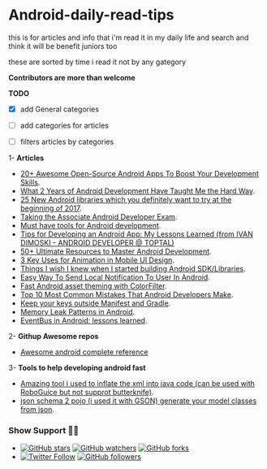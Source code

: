 # Android-daily-read-tips
this is for articles and info that i'm read it in my daily life and search and think it will be benefit juniors too

these are sorted by time i read it not by any gategory 

**Contributors are more than welcome**

**TODO** 
- [x] add General categories 
- [ ] add categories for articles 
- [ ] filters articles by categories 


1- **Articles**
-  [20+ Awesome Open-Source Android Apps To Boost Your Development Skills](https://goo.gl/ZPoHxv). 
-  [What 2 Years of Android Development Have Taught Me the Hard Way](https://goo.gl/3yBpxa). 
-  [25 New Android libraries which you definitely want to try at the beginning of 2017](https://goo.gl/mkSPLl).
-  [Taking the Associate Android Developer Exam](https://goo.gl/q9OlUU).
-  [Must have tools for Android development](https://goo.gl/GtY58R).
-  [Tips for Developing an Android App: My Lessons Learned (from  IVAN DIMOSKI - ANDROID DEVELOPER @ TOPTAL)](https://goo.gl/fMUCMl)
-  [50+ Ultimate Resources to Master Android Development](https://goo.gl/G9pHmI).
-  [3 Key Uses for Animation in Mobile UI Design](https://goo.gl/3e7lgR).
-  [Things I wish I knew when I started building Android SDK/Libraries](https://goo.gl/0bElqb).
-  [Easy Way To Send Local Notification To User In Android](https://goo.gl/6rHWTD).
-  [Fast Android asset theming with ColorFilter](https://goo.gl/uaqkye).
-  [Top 10 Most Common Mistakes That Android Developers Make](https://goo.gl/B7TcMg).
-  [Keep your keys outside Manifest and Gradle](https://goo.gl/zxUELs).
-  [Memory Leak Patterns in Android](https://goo.gl/zrT3Au).
-  [EventBus in Android: lessons learned](https://goo.gl/nV24PC).

2- **Githup Awesome repos**
- [Awesome android complete reference](https://goo.gl/0pUQXc)

3- **Tools to help developing android fast**
- [Amazing tool i used to inflate the xml into java code (can be used with RoboGuice but not supprot butterknife)](https://goo.gl/EwjIn9).
- [json schema 2 pojo (i used it with GSON) generate your model classes from json](https://goo.gl/bnAuUv).

### Show Support :muscle::muscle:
- [![GitHub stars](https://img.shields.io/github/stars/Abdelsattar/Android-daily-read-tips.svg?style=social&label=Star)](https://github.com/Abdelsattar/Android-daily-read-tips)   [![GitHub watchers](https://img.shields.io/github/watchers/Abdelsattar/Android-daily-read-tips.svg?style=social&label=Watch)](https://github.com//Abdelsattar/Android-daily-read-tips)  [![GitHub forks](https://img.shields.io/github/forks/Abdelsattar/Android-daily-read-tips.svg?style=social&label=Fork)](https://github.com/Abdelsattar/Android-daily-read-tips/fork)
-    [![Twitter Follow](https://img.shields.io/twitter/follow/abdelsattar512.svg?style=social)](https://twitter.com/abdelsattar512)  [![GitHub followers](https://img.shields.io/github/followers/Abdelsattar.svg?style=social&label=Follow)](https://github.com/Abdelsattar/Android-daily-read-tips)
